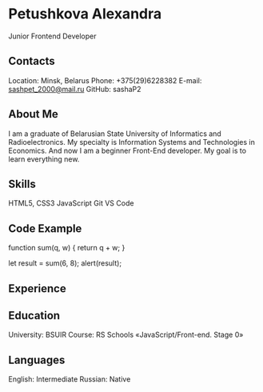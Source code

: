 # Petushkova Alexandra
Junior Frontend Developer
## Contacts
Location: Minsk, Belarus
Phone: +375(29)6228382
E-mail: sashpet_2000@mail.ru
GitHub: sashaP2
## About Me
I am a graduate of Belarusian State University of Informatics and Radioelectronics. My specialty is Information Systems and Technologies in Economics. And now I am a beginner Front-End developer. My goal is to learn everything new.
## Skills
HTML5, CSS3
JavaScript
Git
VS Code
## Code Example

function sum(q, w) {
  return q + w;
}

let result = sum(6, 8);
alert(result);

## Experience
## Education
University: BSUIR
Course: RS Schools «JavaScript/Front-end. Stage 0»
## Languages
English: Intermediate
Russian: Native
